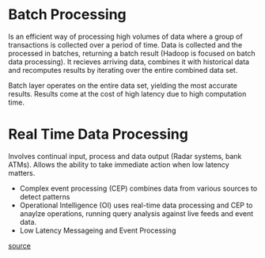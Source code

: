 # Batch Processing
Is an efficient way of processing high volumes of data where a group of transactions is collected over a period of time. Data is collected and the processed in batches, returning a batch result (Hadoop is focused on batch data processing). It recieves arriving data, combines it with historical data and recomputes results by iterating over the entire combined data set.

Batch layer operates on the entire data set, yielding the most accurate results. Results come at the cost of high latency due to high computation time.

# Real Time Data Processing
Involves continual input, process and data output (Radar systems, bank ATMs). Allows the ability to take immediate action when low latency matters.
- Complex event processing (CEP) combines data from various sources to detect patterns
- Operational Intelligence (OI) uses real-time data processing and CEP to anaylze operations, running query analysis against live feeds and event data.
- Low Latency Messageing and Event Processing

[source](http://www.datasciencecentral.com/profiles/blogs/batch-vs-real-time-data-processing)
